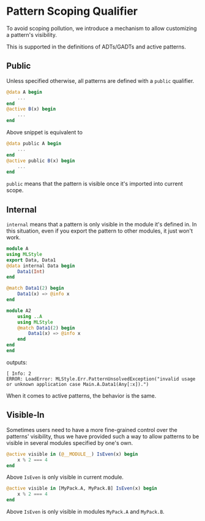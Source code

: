 Pattern Scoping Qualifier
==================================

To avoid scoping pollution, we introduce a mechanism to allow customizing a pattern's visibility.

This is supported in the definitions of ADTs/GADTs and active patterns.

Public
------------------------------

Unless specified otherwise, all patterns are defined with a `public` qualifier.

```julia
@data A begin
    ...
end
@active B(x) begin
    ...
end
```
Above snippet is equivalent to
```julia
@data public A begin
    ...
end
@active public B(x) begin
    ...
end
```

`public` means that the pattern is visible once it's imported into current scope.

Internal
--------------------------------------

`internal` means that a pattern is only visible in the module it's defined in. In this situation, even if you export the pattern to other modules, it just won't work.

```julia
module A
using MLStyle
export Data, Data1
@data internal Data begin
    Data1(Int)
end

@match Data1(2) begin
    Data1(x) => @info x
end

module A2
    using ..A
    using MLStyle
    @match Data1(2) begin
        Data1(x) => @info x
    end
end
end
```

outputs:

```
[ Info: 2
ERROR: LoadError: MLStyle.Err.PatternUnsolvedException("invalid usage or unknown application case Main.A.Data1(Any[:x]).")
```

When it comes to active patterns, the behavior is the same.

Visible-In
----------------------

Sometimes users need to have a more fine-grained control over the patterns' visibility, thus we have provided such a way to allow patterns to be visible in several modules specified by one's own.

```julia
@active visible in (@__MODULE__) IsEven(x) begin
    x % 2 === 4
end
```

Above `IsEven` is only visible in current module.


```julia
@active visible in [MyPack.A, MyPack.B] IsEven(x) begin
    x % 2 === 4
end
```

Above `IsEven` is only visible in modules `MyPack.A` and `MyPack.B`.